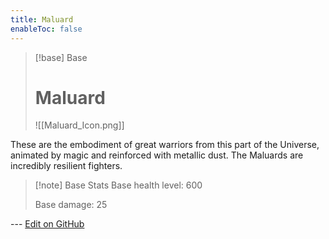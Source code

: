 ```yaml
---
title: Maluard
enableToc: false
---
```

> [!base] Base
>
> # Maluard
>
> ![[Maluard_Icon.png]]

These are the embodiment of great warriors from this part of the Universe, animated by magic and reinforced with metallic dust. The Maluards are incredibly resilient fighters.

> [!note] Base Stats
> Base health level: 600
> 
> Base damage: 25

--- [Edit on GitHub](https://github.com/Mondrethos/gatekeeperwiki/edit/main/content/Monsters/Maluard.md)